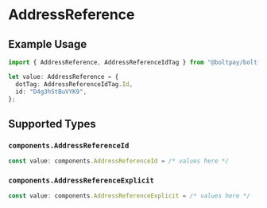 # AddressReference

## Example Usage

```typescript
import { AddressReference, AddressReferenceIdTag } from "@boltpay/bolt-typescript-sdk/models/components";

let value: AddressReference = {
  dotTag: AddressReferenceIdTag.Id,
  id: "D4g3h5tBuVYK9",
};
```

## Supported Types

### `components.AddressReferenceId`

```typescript
const value: components.AddressReferenceId = /* values here */
```

### `components.AddressReferenceExplicit`

```typescript
const value: components.AddressReferenceExplicit = /* values here */
```

